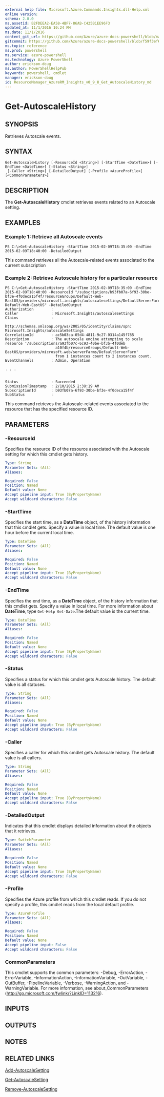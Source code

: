 ```yaml
---
external help file: Microsoft.Azure.Commands.Insights.dll-Help.xml
online version: 
schema: 2.0.0
ms.assetid: B2FDEEA2-EA58-4BF7-86AB-C425B1EE96F3
updated_at: 11/1/2016 10:24 PM
ms.date: 11/1/2016
content_git_url: https://github.com/Azure/azure-docs-powershell/blob/master/azureps-cmdlets-docs/ResourceManager/AzureRM.Insights/v0.9.8/Get-AutoscaleHistory.md
gitcommit: https://github.com/Azure/azure-docs-powershell/blob/f59f3ef60bc592383812213e69fd77ba950759ed/azureps-cmdlets-docs/ResourceManager/AzureRM.Insights/v0.9.8/Get-AutoscaleHistory.md
ms.topic: reference
ms.prod: powershell
ms.service: azure-powershell
ms.technology: Azure PowerShell
author: erickson-doug
ms.author: PowerShellHelpPub
keywords: powershell, cmdlet
manager: erickson-doug
id: ResourceManager_AzureRM_Insights_v0_9_8_Get_AutoscaleHistory_md
---
```


# Get-AutoscaleHistory

## SYNOPSIS
Retrieves Autoscale events.

## SYNTAX

```
Get-AutoscaleHistory [-ResourceId <String>] [-StartTime <DateTime>] [-EndTime <DateTime>] [-Status <String>]
 [-Caller <String>] [-DetailedOutput] [-Profile <AzureProfile>] [<CommonParameters>]
```

## DESCRIPTION
The **Get-AutoscaleHistory** cmdlet retrieves events related to an Autoscale setting.

## EXAMPLES

### Example 1: Retrieve all Autoscale events
```
PS C:\>Get-AutoscaleHistory -StartTime 2015-02-09T18:35:00 -EndTime 2015-02-09T18:40:00 -DetailedOutput
```

This command retrieves all the Autoscale-related events associated to the current subscription

### Example 2: Retrieve Autoscale history for a particular resource
```
PS C:\>Get-AutoscaleHistory -StartTime 2015-02-09T18:35:00 -EndTime 2015-02-09T18:40:00 -ResourceId "/subscriptions/b93fb07a-6f93-30be-bf3e-4f0deca15f4f/resourceGroups/Default-Web-EastUS/providers/microsoft.insights/autoscalesettings/DefaultServerFarm-Default-Web-EastUS" -DetailedOutput
Authorization        : 
Caller               : Microsoft.Insights/autoscaleSettings
Claims               : 
                       http://schemas.xmlsoap.org/ws/2005/05/identity/claims/spn: Microsoft.Insights/autoscaleSettings
CorrelationId        : ac5b03ca-05d4-4811-9c27-0314a145f785
Description          : The autoscale engine attempting to scale resource '/subscriptions/a93fb07c-6c93-40be-bf3b-4f0deb
                       a10f4b/resourceGroups/Default-Web-EastUS/providers/microsoft.web/serverFarms/DefaultServerFarm'
                       from 1 instances count to 2 instances count. 
EventChannels        : Admin, Operation

. . . 


Status               : Succeeded
SubmissionTimestamp  : 2/10/2015 2:38:19 AM
SubscriptionId       : b93fb07a-6f93-30be-bf3e-4f0deca15f4f
SubStatus            :
```

This command retrieves the Autoscale-related events associated to the resource that has the specified resource ID.

## PARAMETERS

### -ResourceId
Specifies the resource ID of the resource associated with the Autoscale setting for which this cmdlet gets history.

```yaml
Type: String
Parameter Sets: (All)
Aliases: 

Required: False
Position: Named
Default value: None
Accept pipeline input: True (ByPropertyName)
Accept wildcard characters: False
```

### -StartTime
Specifies the start time, as a **DateTime** object, of the history information that this cmdlet gets.
Specify a value in local time.
The default value is one hour before the current local time.

```yaml
Type: DateTime
Parameter Sets: (All)
Aliases: 

Required: False
Position: Named
Default value: None
Accept pipeline input: True (ByPropertyName)
Accept wildcard characters: False
```

### -EndTime
Specifies the end time, as a **DateTime** object, of the history information that this cmdlet gets.
Specify a value in local time.
For more information about **DateTime**, type `Get-Help Get-Date`.The default value is the current time.

```yaml
Type: DateTime
Parameter Sets: (All)
Aliases: 

Required: False
Position: Named
Default value: None
Accept pipeline input: True (ByPropertyName)
Accept wildcard characters: False
```

### -Status
Specifies a status for which this cmdlet gets Autoscale history.
The default value is all statuses.

```yaml
Type: String
Parameter Sets: (All)
Aliases: 

Required: False
Position: Named
Default value: None
Accept pipeline input: True (ByPropertyName)
Accept wildcard characters: False
```

### -Caller
Specifies a caller for which this cmdlet gets Autoscale history.
The default value is all callers.

```yaml
Type: String
Parameter Sets: (All)
Aliases: 

Required: False
Position: Named
Default value: None
Accept pipeline input: True (ByPropertyName)
Accept wildcard characters: False
```

### -DetailedOutput
Indicates that this cmdlet displays detailed information about the objects that it retrieves.

```yaml
Type: SwitchParameter
Parameter Sets: (All)
Aliases: 

Required: False
Position: Named
Default value: None
Accept pipeline input: True (ByPropertyName)
Accept wildcard characters: False
```

### -Profile
Specifies the Azure profile from which this cmdlet reads.
If you do not specify a profile, this cmdlet reads from the local default profile.

```yaml
Type: AzureProfile
Parameter Sets: (All)
Aliases: 

Required: False
Position: Named
Default value: None
Accept pipeline input: False
Accept wildcard characters: False
```

### CommonParameters
This cmdlet supports the common parameters: -Debug, -ErrorAction, -ErrorVariable, -InformationAction, -InformationVariable, -OutVariable, -OutBuffer, -PipelineVariable, -Verbose, -WarningAction, and -WarningVariable. For more information, see about_CommonParameters (http://go.microsoft.com/fwlink/?LinkID=113216).

## INPUTS

## OUTPUTS

## NOTES

## RELATED LINKS

[Add-AutoscaleSetting](xref:ResourceManager/AzureRM.Insights/v0.9.8/Add-AutoscaleSetting.md)

[Get-AutoscaleSetting](xref:ResourceManager/AzureRM.Insights/v0.9.8/Get-AutoscaleSetting.md)

[Remove-AutoscaleSetting](xref:ResourceManager/AzureRM.Insights/v0.9.8/Remove-AutoscaleSetting.md)


